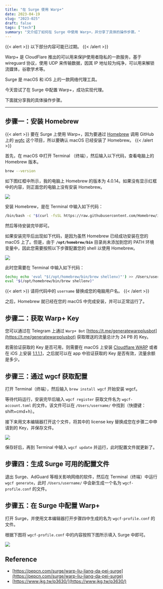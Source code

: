 ```yaml
---
title: "在 Surge 使用 Warp+"
date: 2023-04-19
slug: "2023-025"
draft: false
tags: ["tech"]
summary: "文介绍了如何在 Surge 中使用 Warp+，并分享了具体的操作步骤。"
---
```


{{< alert >}}
以下部分内容可能已过期。
{{< /alert >}}

Warp+ 是 CloudFlare 推出的可以用来保护使用者隐私的一款服务，基于 wireguard 协议，使用 UDP 来传输数据，因其 IP 地址较为纯净，可以用来解锁流媒体，谷歌学术等。

Surge 是 macOS 和 iOS 上的一款网络代理工具。

今天尝试了在 Surge 中配置 Warp+，成功实现代理。

下面就分享我的具体操作步骤。

---

## 步骤一：安装 Homebrew

{{< alert >}}
要在 Surge 上使用 Warp+，因为要通过 [Homebrew](https://brew.sh/index_zh-cn) 调用 GitHub 上的 [wgfc](https://github.com/ViRb3/wgcf) 这个项目，所以要确认 macOS 已经安装了 Homebrew。
{{< /alert >}}

首先，在 macOS 中打开 Terminal （终端），然后输入以下代码，查看电脑上的 Homebrew 版本。

```bash
brew --version
```

如下图红框中所示，我的电脑上 Homebrew 的版本为 4.0.14。如果没有显示红框中的内容，则正面您的电脑上没有安装 Homebrew。

![](https://cos.justgoidea.com/justgoidea/uPic/2023/06/04/cLbI8x.png)

安装 Homebrew，是在 Terminal 中输入如下代码：

```bash
/bin/bash -c "$(curl -fsSL https://raw.githubusercontent.com/Homebrew/install/HEAD/install.sh)"
```

然后等待安装完毕即可。

如果安装完毕后出现如下代码，是因为虽然 Homebrew 已经成功安装在您的 macOS 上了。但是，由于 **`/opt/homebrew/bin`** 目录尚未添加到您的 PATH 环境变量中，因此您需要按照以下步骤配置您的 shell 以使用 Homebrew。

![](https://cos.justgoidea.com/justgoidea/uPic/2023/06/04/UJ8rDT.png)

此时您需要在 Terminal 中输入如下代码：

```bash
(echo; echo 'eval "$(/opt/homebrew/bin/brew shellenv)"') >> /Users/username/.zprofile
eval "$(/opt/homebrew/bin/brew shellenv)"
```

{{< alert >}}
请将代码中的 `username` 替换成您的电脑用户名。
{{< /alert >}}

之后，Homebrew 就已经在您的 macOS 中完成安装，并可以正常运行了。

## 步骤二：获取 Warp+ Key

您可以通过在 Telegram 上通过 `Warp+ Bot`  [https://t.me/generatewarpplusbot](https://t.me/generatewarpplusbot) 获取赠送的流量总计为 24 PB 的 Key。

若需验证获取的 Key 是否可用，则需要在 macOS 上安装 [Cloudflare WARP](https://developers.cloudflare.com/cloudflare-one/connections/connect-devices/warp/download-warp/) 或者在 iOS 上安装 [1.1.1.1](https://apps.apple.com/us/app/id1423538627)，之后就可以在 app 中验证获取的 Key 是否有效，流量余额是多少。

## 步骤三：**通过 wgcf 获取配置**

打开 Terminal（终端），然后输入 `brew install wgcf` 开始安装 wgcf。

等待代码运行，安装完毕后输入 `wgcf register` 获取文件名为 `wgcf-account.toml` 的文件。该文件可以在 `/Users/username/` 中找到（快捷键：shift+cmd+h）。

接下来用文本编辑器打开这个文件，将其中的 license key 替换成您在步骤二中申请到的 Key，并保存文件。

![](https://cos.justgoidea.com/justgoidea/uPic/2023/06/04/JOCvpQ.png)

保存好后，再到 Terminal 中输入 `wgcf update` 并运行，此时配置文件就更新了。

## 步骤四：**生成 Surge 可用的配置文件**

退出 Surge、AdGuard 等相关影响网络的软件，然后在 Terminal（终端）中运行 `wgcf generate`，此时 `/Users/username/` 中会新生成一个名为 `wgcf-profile.conf` 的文件。

## 步骤五：在 Surge 中配置 Warp+

打开 Surge，并使用文本编辑器打开步骤四中生成的名为 `wgcf-profile.conf` 的文件。

根据下图将 `wgcf-profile.conf` 中的内容按照下图所示填入 Surge 中即可。

![](https://cos.justgoidea.com/justgoidea/uPic/2023/06/04/zUflhd.png)

## Reference

- [https://pepcn.com/surge/warp-liu-liang-da-pei-surge](https://pepcn.com/surge/warp-liu-liang-da-pei-surge)
- [https://www.jkg.tw/p3630/](https://www.jkg.tw/p3630/)

